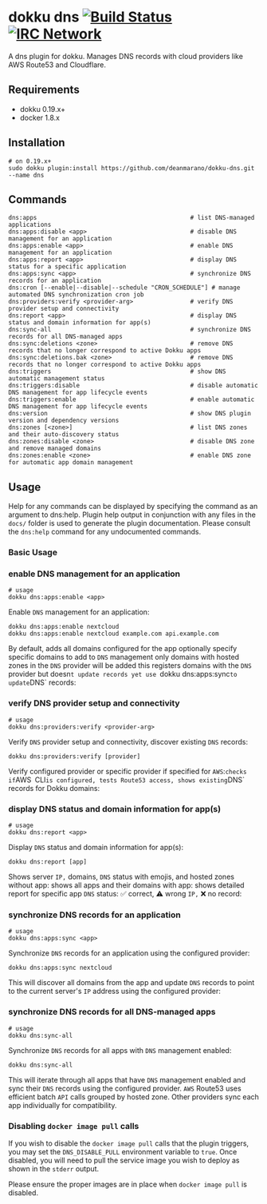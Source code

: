 # dokku dns [![Build Status](https://img.shields.io/github/actions/workflow/status/deanmarano/dokku-dns/ci.yml?branch=main&style=flat-square "Build Status")](https://github.com/deanmarano/dokku-dns/actions/workflows/ci.yml?query=branch%3Amain) [![IRC Network](https://img.shields.io/badge/irc-libera-blue.svg?style=flat-square "IRC Libera")](https://webchat.libera.chat/?channels=dokku)

A dns plugin for dokku. Manages DNS records with cloud providers like AWS Route53 and Cloudflare.

## Requirements

- dokku 0.19.x+
- docker 1.8.x

## Installation

```shell
# on 0.19.x+
sudo dokku plugin:install https://github.com/deanmarano/dokku-dns.git --name dns
```

## Commands

```
dns:apps                                           # list DNS-managed applications
dns:apps:disable <app>                             # disable DNS management for an application
dns:apps:enable <app>                              # enable DNS management for an application
dns:apps:report <app>                              # display DNS status for a specific application
dns:apps:sync <app>                                # synchronize DNS records for an application
dns:cron [--enable|--disable|--schedule "CRON_SCHEDULE"] # manage automated DNS synchronization cron job
dns:providers:verify <provider-arg>                # verify DNS provider setup and connectivity
dns:report <app>                                   # display DNS status and domain information for app(s)
dns:sync-all                                       # synchronize DNS records for all DNS-managed apps
dns:sync:deletions <zone>                          # remove DNS records that no longer correspond to active Dokku apps
dns:sync:deletions.bak <zone>                      # remove DNS records that no longer correspond to active Dokku apps
dns:triggers                                       # show DNS automatic management status
dns:triggers:disable                               # disable automatic DNS management for app lifecycle events
dns:triggers:enable                                # enable automatic DNS management for app lifecycle events
dns:version                                        # show DNS plugin version and dependency versions
dns:zones [<zone>]                                 # list DNS zones and their auto-discovery status
dns:zones:disable <zone>                           # disable DNS zone and remove managed domains
dns:zones:enable <zone>                            # enable DNS zone for automatic app domain management
```

## Usage

Help for any commands can be displayed by specifying the command as an argument to dns:help. Plugin help output in conjunction with any files in the `docs/` folder is used to generate the plugin documentation. Please consult the `dns:help` command for any undocumented commands.

### Basic Usage

### enable DNS management for an application

```shell
# usage
dokku dns:apps:enable <app>
```

Enable `DNS` management for an application:

```shell
dokku dns:apps:enable nextcloud
dokku dns:apps:enable nextcloud example.com api.example.com
```

By default, adds all domains configured for the app optionally specify specific domains to add to `DNS` management only domains with hosted zones in the `DNS` provider will be added this registers domains with the `DNS` provider but doesn`t update records yet use `dokku dns:apps:sync` to update `DNS` records:

### verify DNS provider setup and connectivity

```shell
# usage
dokku dns:providers:verify <provider-arg>
```

Verify `DNS` provider setup and connectivity, discover existing `DNS` records:

```shell
dokku dns:providers:verify [provider]
```

Verify configured provider or specific provider if specified for `AWS`:` checks if `AWS` `CLI` is configured, tests Route53 access, shows existing `DNS` records for Dokku domains:

### display DNS status and domain information for app(s)

```shell
# usage
dokku dns:report <app>
```

Display `DNS` status and domain information for app(s):

```shell
dokku dns:report [app]
```

Shows server `IP,` domains, `DNS` status with emojis, and hosted zones without app: shows all apps and their domains with app: shows detailed report for specific app `DNS` status: ✅ correct, ⚠️ wrong `IP,` ❌ no record:

### synchronize DNS records for an application

```shell
# usage
dokku dns:apps:sync <app>
```

Synchronize `DNS` records for an application using the configured provider:

```shell
dokku dns:apps:sync nextcloud
```

This will discover all domains from the app and update `DNS` records to point to the current server's `IP` address using the configured provider:

### synchronize DNS records for all DNS-managed apps

```shell
# usage
dokku dns:sync-all
```

Synchronize `DNS` records for all apps with `DNS` management enabled:

```shell
dokku dns:sync-all
```

This will iterate through all apps that have `DNS` management enabled and sync their `DNS` records using the configured provider. `AWS` Route53 uses efficient batch `API` calls grouped by hosted zone. Other providers sync each app individually for compatibility.

### Disabling `docker image pull` calls

If you wish to disable the `docker image pull` calls that the plugin triggers, you may set the `DNS_DISABLE_PULL` environment variable to `true`. Once disabled, you will need to pull the service image you wish to deploy as shown in the `stderr` output.

Please ensure the proper images are in place when `docker image pull` is disabled.
